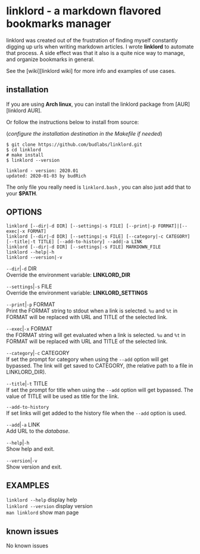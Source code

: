 # linklord - a markdown flavored bookmarks manager 

linklord was created out of the frustration of finding
myself constantly digging up urls when writing markdown
articles. I wrote **linklord** to automate that process. A
side effect was that it also is a quite nice way to manage,
and organize bookmarks in general.  

See the [wiki][linklord wiki] for more info and examples of
use cases.  

## installation

If you are using **Arch linux**, you can install the
linklord package from [AUR][linklord AUR].  

Or follow the instructions below to install from source:  

(*configure the installation destination in the Makefile if
needed*)

``` text
$ git clone https://github.com/budlabs/linklord.git
$ cd linklord
# make install
$ linklord --version

linklord - version: 2020.01
updated: 2020-01-03 by budRich
```


The only file you really need is `linklord.bash` , you can
also just add that to your **$PATH**.

OPTIONS
-------

```text
linklord [--dir|-d DIR] [--settings|-s FILE] [--print|-p FORMAT]|[--exec|-x FORMAT]
linklord [--dir|-d DIR] [--settings|-s FILE] [--category|-c CATEGORY] [--title|-t TITLE] [--add-to-history] --add|-a LINK
linklord [--dir|-d DIR] [--settings|-s FILE] MARKDOWN_FILE
linklord --help|-h
linklord --version|-v
```


`--dir`|`-d` DIR  
Override the environment variable: **LINKLORD_DIR**

`--settings`|`-s` FILE  
Override the environment variable: **LINKLORD_SETTINGS**

`--print`|`-p` FORMAT  
Print the FORMAT string to stdout when a link is selected. 
`%u` and `%t` in FORMAT will be replaced with URL and TITLE
of the selected link.

`--exec`|`-x` FORMAT  
the FORMAT string will get evaluated when a link is
selected.  `%u` and `%t` in FORMAT will be replaced with URL
and TITLE of the selected link.

`--category`|`-c` CATEGORY  
If set the prompt for category when using the `--add`
option will get bypassed. The link will get saved to
CATEGORY, (the relative path to a file in LINKLORD_DIR).

`--title`|`-t` TITLE  
If set the prompt for title when using the `--add` option
will get bypassed.  The value of TITLE will be used as title
for the link.

`--add-to-history`  
If set links will get added to the history file when the
`--add` option is used.


`--add`|`-a` LINK  
Add URL to the *database*.

`--help`|`-h`  
Show help and exit.

`--version`|`-v`  
Show version and exit.

EXAMPLES
--------

`linklord --help` display help  
`linklord --version` display version  
`man linklord` show man page  

## known issues

No known issues




